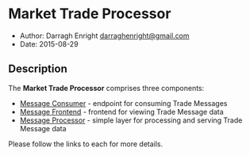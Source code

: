 # Market Trade Processor

* Author: Darragh Enright <darraghenright@gmail.com>
* Date: 2015-08-29

## Description

The **Market Trade Processor** comprises three components:

* [Message Consumer](https://github.com/darraghenright/message-consumer) - endpoint for consuming Trade Messages
* [Message Frontend](https://github.com/darraghenright/message-frontend) - frontend for viewing Trade Message data
* [Message Processor](https://github.com/darraghenright/message-processor) - simple layer for processing and serving Trade Message data

Please follow the links to each for more details.
